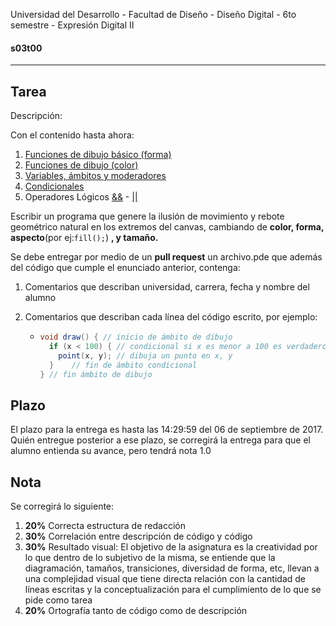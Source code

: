 Universidad del Desarrollo - Facultad de Diseño - Diseño Digital - 6to semestre - Expresión Digital II

#### s03t00

------

## Tarea

Descripción:

Con el contenido hasta ahora:

1. [Funciones de dibujo básico (forma)](https://github.com/disenoudd/ed22017/wiki/s00---funciones-de-dibujo-b%C3%A1sico)
2. [Funciones de dibujo (color)](https://github.com/disenoudd/ed22017/wiki/s01-complementos-de-funciones-b%C3%A1sicas-de-dibujo)
3. [Variables, ámbitos y moderadores](https://github.com/disenoudd/ed22017/wiki/s02-%C3%A1mbitos-y-movimiento-(en-edici%C3%B3n))
4. [Condicionales](https://processing.org/reference/if.html)
5. Operadores Lógicos [&&](https://processing.org/reference/logicalAND.html) - [||](https://processing.org/reference/logicalOR.html)



Escribir un programa que genere la ilusión de movimiento y rebote geométrico natural en los extremos del canvas, cambiando de **color, forma, aspecto**(por ej:`fill();`) **, y tamaño.**

Se debe entregar por medio de un **pull request** un archivo.pde que además del código que cumple el enunciado anterior, contenga:

1. Comentarios que describan universidad, carrera, fecha y nombre del alumno

2. Comentarios que describan cada línea del código escrito, por ejemplo:

   - ```java
     void draw() { // inicio de ámbito de dibujo
       if (x < 100) { // condicional si x es menor a 100 es verdadero
         point(x, y); // dibuja un punto en x, y
       }	// fin de ámbito condicional
     } // fin ámbito de dibujo
     ```



## Plazo

El plazo para la entrega es hasta las 14:29:59 del 06 de septiembre de 2017.
Quién entregue posterior a ese plazo, se corregirá la entrega para que el alumno entienda su avance, pero tendrá nota 1.0



## Nota

Se corregirá lo siguiente:

1. **20%** Correcta estructura de redacción
2. **30%** Correlación entre descripción de código y código
3. **30%** Resultado visual: El objetivo de la asignatura es la creatividad por lo que dentro de lo subjetivo de la misma, se entiende que la diagramación, tamaños, transiciones, diversidad de forma, etc, llevan a una complejidad visual que tiene directa relación con la cantidad de líneas escritas y la conceptualización para el cumplimiento de lo que se pide como tarea
4. **20%** Ortografía tanto de código como de descripción